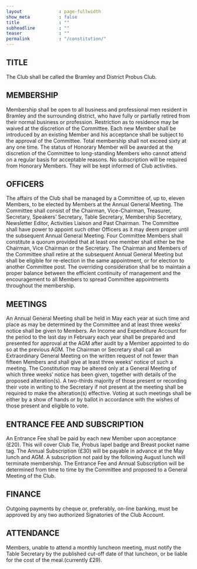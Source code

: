 ```yaml
---
layout              : page-fullwidth
show_meta           : false
title               : ""
subheadline         : ""
teaser              : ""
permalink           : "/constitution/"
---
```

## TITLE
The Club shall be called the Bramley and District Probus Club.
## MEMBERSHIP
Membership shall be open to all business and professional men resident in Bramley and the surrounding district, who have fully or partially retired from their normal business or profession.  Restriction as to residence may be waived at the discretion of the Committee.   Each new Member shall be introduced by an existing Member and his acceptance shall be subject to the approval of the Committee.  Total membership shall not exceed sixty at any one time.
The status of Honorary Member will be awarded at the discretion of the Committee to long-standing Members who cannot attend on a regular basis for acceptable reasons.   No subscription will be required from Honorary Members.   They will be kept informed of Club activities.
## OFFICERS
The affairs of the Club shall be managed by a Committee of, up to, eleven Members, to be elected by Members at the Annual General Meeting.   The Committee shall consist of the Chairman, Vice-Chairman, Treasurer, Secretary, Speakers’ Secretary, Table Secretary, Membership Secretary, Newsletter Editor, Activities Liaison and Past Chairman.   The Committee shall have power to appoint such other Officers as it may deem proper until the subsequent Annual General Meeting.  Four Committee Members shall constitute a quorum provided that at least one member shall either be the Chairman, Vice Chairman or the Secretary.
The Chairman and Members of the Committee shall retire at the subsequent Annual General Meeting but shall be eligible for re-election in the same appointment, or for election to another Committee post.   The overriding consideration shall be to maintain a proper balance between the efficient continuity of management and the encouragement to all Members to spread Committee appointments throughout the membership.
## MEETINGS
An Annual General Meeting shall be held in May each year at such time and place as may be determined by the Committee and at least three weeks’ notice shall be given to Members.  An Income and Expenditure Account for the period to the last day in February each year shall be prepared and presented for approval at the AGM after audit by a Member appointed to do so at the previous AGM.
The Chairman or Secretary shall call an Extraordinary General Meeting on the written request of not fewer than fifteen Members and shall give at least three weeks’ notice of such a meeting.   The Constitution may be altered only at a General Meeting of which three weeks’ notice has been given, together with details of the proposed alteration(s).   A two-thirds majority of those present or recording their vote in writing to the Secretary if not present at the meeting shall be required to make the alteration(s) effective.   Voting at such meetings shall be either by a show of hands or by ballot in accordance with the wishes of those present and eligible to vote.
## ENTRANCE FEE AND SUBSCRIPTION
An Entrance Fee shall be paid by each new Member upon acceptance (£20).  This will cover Club Tie, Probus lapel badge and Breast pocket name tag.  The Annual Subscription (£30) will be payable in advance at the May lunch and AGM.  A subscription not paid by the following August lunch will terminate membership.
The Entrance Fee and Annual Subscription will be determined from time to time by the Committee and proposed to a General Meeting of the Club.
## FINANCE
Outgoing payments by cheque or, preferably, on-line banking, must be approved by any two authorized Signatories of the Club Account.

## ATTENDANCE
Members, unable to attend a monthly luncheon meeting, must notify the Table Secretary by the published cut-off date of that luncheon, or be liable for the cost of the meal.(currently £29).
